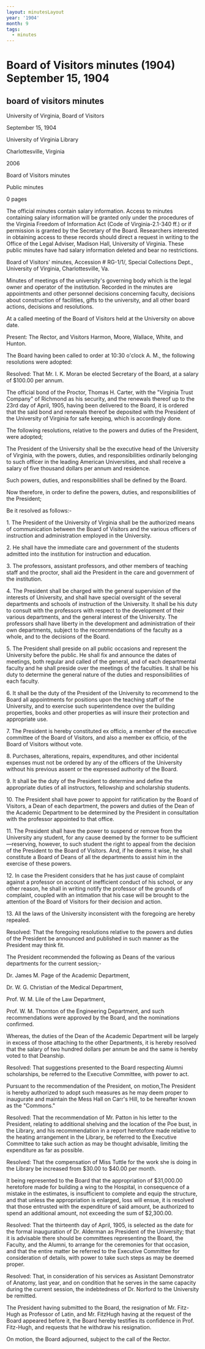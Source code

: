 ```yaml
---
layout: minutesLayout
year: '1904'
month: 9
tags:
  - minutes
---
```

Board of Visitors minutes (1904) September 15, 1904
===================================================

board of visitors minutes
-------------------------

University of Virginia, Board of Visitors

September 15, 1904

University of Virginia Library

Charlottesville, Virginia

2006

Board of Visitors minutes

Public minutes

0 pages

The official minutes contain salary information. Access to minutes containing salary information will be granted only under the procedures of the Virginia Freedom of Information Act (Code of Virginia-2.1-340 ff.) or if permission is granted by the Secretary of the Board. Researchers interested in obtaining access to these records should direct a request in writing to the Office of the Legal Adviser, Madison Hall, University of Virginia. These public minutes have had salary information deleted and bear no restrictions.

Board of Visitors' minutes, Accession # RG-1/1/, Special Collections Dept., University of Virginia, Charlottesville, Va.

Minutes of meetings of the university's governing body which is the legal owner and operator of the institution. Recorded in the minutes are appointments and other personnel decisions concerning faculty, decisions about construction of facilities, gifts to the university, and all other board actions, decisions and resolutions.

At a called meeting of the Board of Visitors held at the University on above date.

Present: The Rector, and Visitors Harmon, Moore, Wallace, White, and Hunton.

The Board having been called to order at 10:30 o'clock A. M., the following resolutions were adopted:

Resolved: That Mr. I. K. Moran be elected Secretary of the Board, at a salary of $100.00 per annum.

The official bond of the Proctor, Thomas H. Carter, with the "Virginia Trust Company" of Richmond as his security, and the renewals thereof up to the 23rd day of April, 1905, having been delivered to the Board, it is ordered that the said bond and renewals thereof be deposited with the President of the University of Virginia for safe keeping, which is accordingly done.

The following resolutions, relative to the powers and duties of the President, were adopted;

The President of the University shall be the executive head of the University of Virginia, with the powers, duties, and responsibilities ordinarily belonging to such officer in the leading American Universities, and shall receive a salary of five thousand dollars per annum and residence.

Such powers, duties, and responsibilities shall be defined by the Board.

Now therefore, in order to define the powers, duties, and responsibilities of the President;

Be it resolved as follows:-

1\. The President of the University of Virginia shall be the authorized means of communication between the Board of Visitors and the various officers of instruction and administration employed in the University.

2\. He shall have the immediate care and government of the students admitted into the institution for instruction and education.

3\. The professors, assistant professors, and other members of teaching staff and the proctor, shall aid the President in the care and government of the institution.

4\. The President shall be charged with the general supervision of the interests of University, and shall have special oversight of the several departments and schools of instruction of the University. It shall be his duty to consult with the professors with respect to the development of their various departments, and the general interest of the University. The professors shall have liberty in the development and administration of their own departments, subject to the recommendations of the faculty as a whole, and to the decisions of the Board.

5\. The President shall preside on all public occasions and represent the University before the public. He shall fix and announce the dates of meetings, both regular and called of the general, and of each departmental faculty and he shall preside over the meetings of the faculties. It shall be his duty to determine the general nature of the duties and responsibilities of each faculty.

6\. It shall be the duty of the President of the University to recommend to the Board all appointments for positions upon the teaching staff of the University, and to exercise such superintendence over the building properties, books and other properties as will insure their protection and appropriate use.

7\. The President is hereby constituted ex officio, a member of the executive committee of the Board of Visitors, and also a member ex officio, of the Board of Visitors without vote.

8\. Purchases, alterations, repairs, expenditures, and other incidental expenses must not be ordered by any of the officers of the University without his previous assent or the expressed authority of the Board.

9\. It shall be the duty of the President to determine and define the appropriate duties of all instructors, fellowship and scholarship students.

10\. The President shall have power to appoint for ratification by the Board of Visitors, a Dean of each department, the powers and duties of the Dean of the Academic Department to be determined by the President in consultation with the professor appointed to that office.

11\. The President shall have the power to suspend or remove from the University any student, for any cause deemed by the former to be sufficient—reserving, however, to such student the right to appeal from the decision of the President to the Board of Visitors. And, if he deems it wise, he shall constitute a Board of Deans of all the departments to assist him in the exercise of these powers.

12\. In case the President considers that he has just cause of complaint against a professor on account of inefficient conduct of his school, or any other reason, he shall in writing notify the professor of the grounds of complaint, coupled with an intimation that his case will be brought to the attention of the Board of Visitors for their decision and action.

13\. All the laws of the University inconsistent with the foregoing are hereby repealed.

Resolved: That the foregoing resolutions relative to the powers and duties of the President be announced and published in such manner as the President may think fit.

The President recommended the following as Deans of the various departments for the current session;-

Dr. James M. Page of the Academic Department,

Dr. W. G. Christian of the Medical Department,

Prof. W. M. Lile of the Law Department,

Prof. W. M. Thornton of the Engineering Department, and such recommendations were approved by the Board, and the nominations confirmed.

Whereas, the duties of the Dean of the Academic Department will be largely in excess of those attaching to the other Departments, it is hereby resolved that the salary of two hundred dollars per annum be and the same is hereby voted to that Deanship.

Resolved: That suggestions presented to the Board respecting Alumni scholarships, be referred to the Executive Committee, with power to act.

Pursuant to the recommendation of the President, on motion,The President is hereby authorized to adopt such measures as he may deem proper to inaugurate and maintain the Mess Hall on Carr's Hill, to be hereafter known as the "Commons."

Resolved: That the recommendation of Mr. Patton in his letter to the President, relating to additional shelving and the location of the Poe bust, in the Library, and his recommendation in a report heretofore made relative to the heating arrangement in the Library, be referred to the Executive Committee to take such action as may be thought advisable, limiting the expenditure as far as possible.

Resolved: That the compensation of Miss Tuttle for the work she is doing in the Library be increased from $30.00 to $40.00 per month.

It being represented to the Board that the appropriation of $31,000.00 heretofore made for building a wing to the Hospital, in consequence of a mistake in the estimates, is insufficient to complete and equip the structure, and that unless the appropriation is enlarged, loss will ensue, it is resolved that those entrusted with the expenditure of said amount, be authorized to spend an additional amount, not exceeding the sum of $2,300.00.

Resolved: That the thirteenth day of April, 1905, is selected as the date for the formal inauguration of Dr. Alderman as President of the University; that it is advisable there should be committees representing the Board, the Faculty, and the Alumni, to arrange for the ceremonies for that occasion, and that the entire matter be referred to the Executive Committee for consideration of details, with power to take such steps as may be deemed proper.

Resolved: That, in consideration of his services as Assistant Demonstrator of Anatomy, last year, and on condition that he serves in the same capacity during the current session, the indebtedness of Dr. Norford to the University be remitted.

The President having submitted to the Board, the resignation of Mr. Fitz-Hugh as Professor of Latin, and Mr. FitzHugh having at the request of the Board appeared before it, the Board hereby testifies its confidence in Prof. Fitz-Hugh, and requests that he withdraw his resignation.

On motion, the Board adjourned, subject to the call of the Rector.
